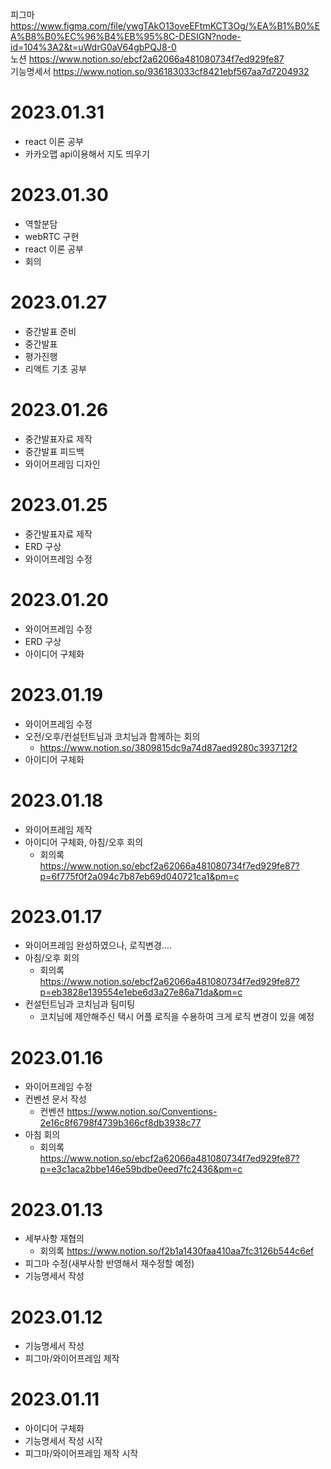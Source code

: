 피그마 https://www.figma.com/file/ywgTAkO13oveEFtmKCT3Og/%EA%B1%B0%EA%B8%B0%EC%96%B4%EB%95%8C-DESIGN?node-id=104%3A2&t=uWdrG0aV64gbPQJ8-0   
노션 https://www.notion.so/ebcf2a62066a481080734f7ed929fe87  
기능명세서 https://www.notion.so/936183033cf8421ebf567aa7d7204932

# 2023.01.31
- react 이론 공부
- 카카오맵 api이용해서 지도 띄우기

# 2023.01.30
- 역할분담
- webRTC 구현 
- react 이론 공부
- 회의

# 2023.01.27
- 중간발표 준비
- 중간발표
- 평가진행
- 리액트 기초 공부

# 2023.01.26
- 중간발표자료 제작
- 중간발표 피드백
- 와이어프레임 디자인

# 2023.01.25
- 중간발표자료 제작
- ERD 구상
- 와이어프레임 수정

# 2023.01.20
- 와이어프레임 수정
- ERD 구상
- 아이디어 구체화

# 2023.01.19
- 와이어프레임 수정
- 오전/오후/컨설턴트님과 코치님과 함께하는 회의
  - https://www.notion.so/3809815dc9a74d87aed9280c393712f2
- 아이디어 구체화

# 2023.01.18
- 와이어프레임 제작
- 아이디어 구체화, 아침/오후 회의
  - 회의록 https://www.notion.so/ebcf2a62066a481080734f7ed929fe87?p=6f775f0f2a094c7b87eb69d040721ca1&pm=c

# 2023.01.17
- 와이어프레임 완성하였으나, 로직변경....
- 아침/오후 회의
  - 회의록 https://www.notion.so/ebcf2a62066a481080734f7ed929fe87?p=eb3828e139554e1ebe6d3a27e86a71da&pm=c
- 컨설턴트님과 코치님과 팀미팅
  - 코치님에 제안해주신 택시 어플 로직을 수용하여 크게 로직 변경이 있을 예정

# 2023.01.16
- 와이어프레임 수정
- 컨벤션 문서 작성
  - 컨벤션 https://www.notion.so/Conventions-2e16c8f6798f4739b366cf8db3938c77
- 아침 회의
  - 회의록 https://www.notion.so/ebcf2a62066a481080734f7ed929fe87?p=e3c1aca2bbe146e59bdbe0eed7fc2436&pm=c


# 2023.01.13
- 세부사항 재협의
  - 회의록 https://www.notion.so/f2b1a1430faa410aa7fc3126b544c6ef
- 피그마 수정(새부사항 반영해서 재수정할 예정)
- 기능명세서 작성

# 2023.01.12
- 기능명세서 작성
- 피그마/와이어프레임 제작

# 2023.01.11
- 아이디어 구체화
- 기능명세서 작성 시작
- 피그마/와이어프레임 제작 시작

